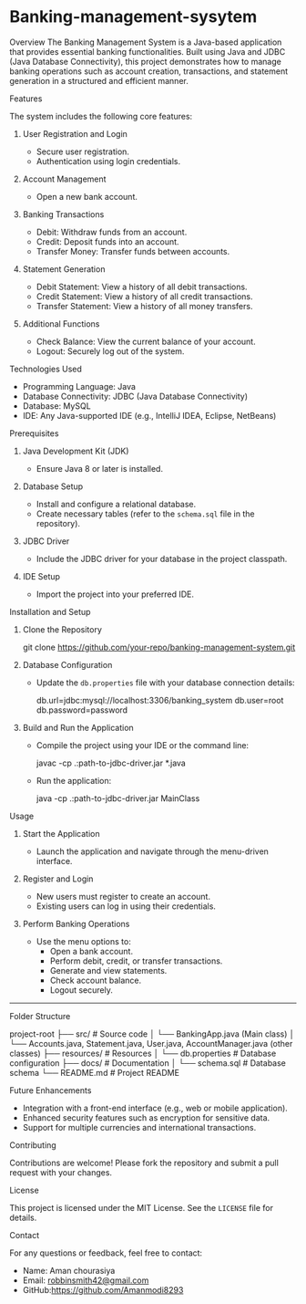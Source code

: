 # Banking-management-sysytem

Overview
The Banking Management System is a Java-based application that provides essential banking functionalities. Built using Java and JDBC (Java Database Connectivity), this project demonstrates how to manage banking operations such as account creation, transactions, and statement generation in a structured and efficient manner.



 Features

The system includes the following core features:

1. User Registration and Login

   - Secure user registration.
   - Authentication using login credentials.

2. Account Management

   - Open a new bank account.

3. Banking Transactions

   - Debit: Withdraw funds from an account.
   - Credit: Deposit funds into an account.
   - Transfer Money: Transfer funds between accounts.

4. Statement Generation

   - Debit Statement: View a history of all debit transactions.
   - Credit Statement: View a history of all credit transactions.
   - Transfer Statement: View a history of all money transfers.

5. Additional Functions

   - Check Balance: View the current balance of your account.
   - Logout: Securely log out of the system.



 Technologies Used

- Programming Language: Java
- Database Connectivity: JDBC (Java Database Connectivity)
- Database: MySQL
- IDE: Any Java-supported IDE (e.g., IntelliJ IDEA, Eclipse, NetBeans)



 Prerequisites

1. Java Development Kit (JDK)

   - Ensure Java 8 or later is installed.

2. Database Setup

   - Install and configure a relational database.
   - Create necessary tables (refer to the `schema.sql` file in the repository).

3. JDBC Driver

   - Include the JDBC driver for your database in the project classpath.

4. IDE Setup

   - Import the project into your preferred IDE.



 Installation and Setup

1. Clone the Repository

   
   git clone https://github.com/your-repo/banking-management-system.git
  

2. Database Configuration

   - Update the `db.properties` file with your database connection details:
     
     db.url=jdbc:mysql://localhost:3306/banking_system
     db.user=root
     db.password=password
     

3. Build and Run the Application

   - Compile the project using your IDE or the command line:
  
     javac -cp .:path-to-jdbc-driver.jar *.java
     
   - Run the application:
     
     java -cp .:path-to-jdbc-driver.jar MainClass
   



 Usage

1. Start the Application

   - Launch the application and navigate through the menu-driven interface.

2. Register and Login

   - New users must register to create an account.
   - Existing users can log in using their credentials.

3. Perform Banking Operations

   - Use the menu options to:
     - Open a bank account.
     - Perform debit, credit, or transfer transactions.
     - Generate and view statements.
     - Check account balance.
     - Logout securely.

---

Folder Structure

project-root
├── src/                # Source code
│   └── BankingApp.java (Main class)
│   └── Accounts.java, Statement.java, User.java, AccountManager.java (other classes)
├── resources/          # Resources
│   └── db.properties  # Database configuration
├── docs/               # Documentation
│   └── schema.sql    # Database schema
└── README.md           # Project README


 Future Enhancements

- Integration with a front-end interface (e.g., web or mobile application).
- Enhanced security features such as encryption for sensitive data.
- Support for multiple currencies and international transactions.



 Contributing

Contributions are welcome! Please fork the repository and submit a pull request with your changes.



 License

This project is licensed under the MIT License. See the `LICENSE` file for details.


 Contact

For any questions or feedback, feel free to contact:

- Name: Aman chourasiya
- Email: robbinsmith42@gmail.com
- GitHub:https://github.com/Amanmodi8293
